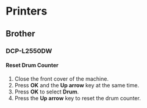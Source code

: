 # Printers

## Brother

### DCP-L2550DW

#### Reset Drum Counter

1. Close the front cover of the machine.
2. Press **OK** and the **Up arrow** key at the same time.
3. Press **OK** to select **Drum**.
4. Press the **Up arrow** key to reset the drum counter.